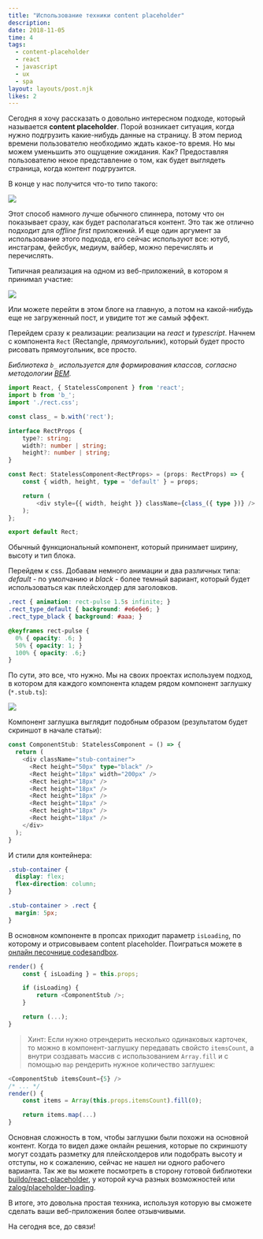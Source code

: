 ```yaml
---
title: "Использование техники content placeholder"
description:
date: 2018-11-05
time: 4
tags:
  - content-placeholder
  - react
  - javascript
  - ux
  - spa
layout: layouts/post.njk
likes: 2
---
```

Сегодня я хочу рассказать о довольно интересном подходе, который называется **content placeholder**.
Порой возникает ситуация, когда нужно подгрузить какие-нибудь данные на страницу. В этом период времени пользователю необходимо ждать какое-то время.
Но мы можем уменьшить это ощущение ожидания. Как? Предоставляя пользователю некое представление о том, как будет выглядеть страница,
когда контент подгрузится.

В конце у нас получится что-то типо такого:

<img
    class="lazyload"
    src="/assets/images/2018-11-05-content-placeholder/2.min.png"
    data-src="/assets/images/2018-11-05-content-placeholder/2.png" />

Этот способ намного лучше обычного спиннера, потому что он показывает сразу, как будет располагаться контент. Это так же отлично подходит для *offline first* приложений.
И еще один аргумент за использование этого подхода, его сейчас используют все: ютуб, инстаграм, фейсбук, медиум, вайбер, можно перечислять и перечислять.

Типичная реализация на одном из веб-приложений, в котором я принимал участие:

<picture>
    <source data-srcset="/assets/images/2018-11-05-content-placeholder/1.webp" type="image/webp">
    <source data-srcset="/assets/images/2018-11-05-content-placeholder/1.gif" type="image/gif">
    <img
        class="lazyload"
        src="/assets/images/2018-11-05-content-placeholder/1.min.png"
        data-src="/assets/images/2018-11-05-content-placeholder/1.gif">
</picture>

Или можете перейти в этом блоге на главную, а потом на какой-нибудь еще не загруженный пост, и увидите тот же самый эффект.

Перейдем сразу к реализации: реализации на *react* и *typescript*.
Начнем с компонента `Rect` (Rectangle, *прямоугольник*), который будет просто рисовать прямоугольник, все просто.

*Библиотека `b_` используется для формирования классов, согласно методологии [BEM](http://getbem.com/).*

```typescript
import React, { StatelessComponent } from 'react';
import b from 'b_';
import './rect.css';

const class_ = b.with('rect');

interface RectProps {
    type?: string;
    width?: number | string;
    height?: number | string;
}

const Rect: StatelessComponent<RectProps> = (props: RectProps) => {
    const { width, height, type = 'default' } = props;

    return (
        <div style={{ width, height }} className={class_({ type })} />
    );
};

export default Rect;
```

Обычный функциональный компонент, который принимает ширину, высоту и тип блока.

Перейдем к css. Добавам немного анимации и два различных типа: *default* - по умолчанию и
*black* - более темный вариант, который будет использоваться как плейсхолдер для заголовков.

```css
.rect { animation: reсt-pulse 1.5s infinite; }
.rect_type_default { background: #e6e6e6; }
.rect_type_black { background: #aaa; }

@keyframes reсt-pulse {
  0% { opacity: .6; }
  50% { opacity: 1; }
  100% { opacity: .6;}
}
```

По сути, это все, что нужно. Мы на своих проектах используем подход, в котором для каждого
компонента кладем рядом компонент заглушку (`*.stub.ts`):

<img
    class="lazyload"
    src="/assets/images/2018-11-05-content-placeholder/3.min.png"
    data-src="/assets/images/2018-11-05-content-placeholder/3.png" />

Компонент заглушка выглядит подобным образом (результатом будет скриншот в начале статьи):

```typescript
const ComponentStub: StatelessComponent = () => {
  return (
    <div className="stub-container">
      <Rect height="50px" type="black" />
      <Rect height="18px" width="200px" />
      <Rect height="18px" />
      <Rect height="18px" />
      <Rect height="18px" />
      <Rect height="18px" />
      <Rect height="18px" />
      <Rect height="18px" />
    </div>
  );
}
```

И стили для контейнера:

```css
.stub-container {
  display: flex;
  flex-direction: column;
}

.stub-container > .rect {
  margin: 5px;
}
```

В основном компоненте в пропсах приходит параметр `isLoading`, по которому и отрисовываем content placeholder.
Поиграться можете в [онлайн песочнице codesandbox](https://codesandbox.io/s/q9mko75rzq).

```typescript
render() {
    const { isLoading } = this.props;

    if (isLoading) {
        return <ComponentStub />;
    }

    return (...);
}
```

> Хинт: Если нужно отрендерить несколько одинаковых карточек, то можно в компонент-заглушку передавать свойсто `itemsCount`, а внутри создавать массив с использованием `Array.fill` и с помощью `map` рендерить нужное количество заглушек:

```typescript
<ComponentStub itemsCount={5} />
/* ... */
render() {
    const items = Array(this.props.itemsCount).fill(0);

    return items.map(...)
}
```

Основная сложность в том, чтобы заглушки были похожи на основной контент.
Когда то видел даже онлайн решения, которые по скриншоту могут создать разметку для плейсхолдеров или подобрать высоту и отступы, но к сожалению, сейчас не нашел ни одного рабочего варианта.
Так же вы можете посмотреть в сторону готовой библиотеки [buildo/react-placeholder](https://github.com/buildo/react-placeholder), у которой куча разных возможностей или [zalog/placeholder-loading](https://github.com/zalog/placeholder-loading).

В итоге, это довольна простая техника, используя которую вы сможете сделать ваши веб-приложения более отзывчивыми.

На сегодня все, до связи!

